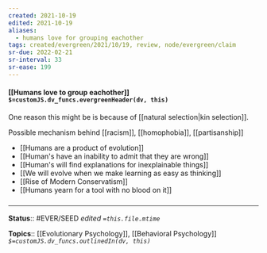 ```yaml
---
created: 2021-10-19
edited: 2021-10-19
aliases:
  - humans love for grouping eachother
tags: created/evergreen/2021/10/19, review, node/evergreen/claim
sr-due: 2022-02-21
sr-interval: 33
sr-ease: 199
---
```


#### [[Humans love to group eachother]] `$=customJS.dv_funcs.evergreenHeader(dv, this)`

One reason this might be is because of [[natural selection|kin selection]].

Possible mechanism behind [[racism]], [[homophobia]], [[partisanship]]
- [[Humans are a product of evolution]]
- [[Human's have an inability to admit that they are wrong]]
- [[Human's will find explanations for inexplainable things]]
- [[We will evolve when we make learning as easy as thinking]]
- [[Rise of Modern Conservatism]]
- [[Humans yearn for a tool with no blood on it]]

### <hr class="footnote"/>

**Status**:: #EVER/SEED
*edited `=this.file.mtime`*

**Topics**:: [[Evolutionary Psychology]], [[Behavioral Psychology]]
*`$=customJS.dv_funcs.outlinedIn(dv, this)`*
